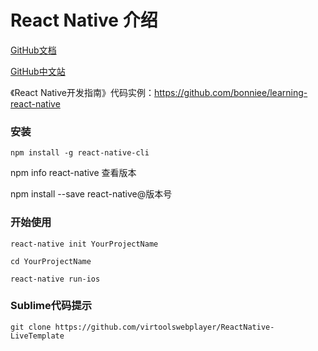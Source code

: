 # React Native 介绍

[GitHub文档](http://facebook.github.io/react-native/docs/getting-started.html)

[GitHub中文站](http://reactnative.cn/)

《React Native开发指南》代码实例：https://github.com/bonniee/learning-react-native

### 安装

`npm install -g react-native-cli`

npm info react-native 查看版本

npm install --save react-native@版本号


### 开始使用

`react-native init YourProjectName`

`cd YourProjectName`

`react-native run-ios`

### Sublime代码提示

`git clone https://github.com/virtoolswebplayer/ReactNative-LiveTemplate`
